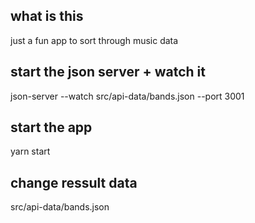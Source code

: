 ## what is this
just a fun app to sort through music data


## start the json server + watch it
json-server --watch src/api-data/bands.json --port 3001

## start the app
yarn start

## change ressult data 
 src/api-data/bands.json
